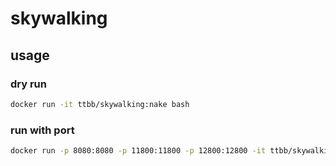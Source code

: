 # skywalking
## usage
### dry run
```bash
docker run -it ttbb/skywalking:nake bash
```
### run with port
```bash
docker run -p 8080:8080 -p 11800:11800 -p 12800:12800 -it ttbb/skywalking:nake bash
```
